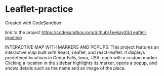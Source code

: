 # Leaflet-practice
Created with CodeSandbox

link to the project:https://codesandbox.io/p/github/Teekay20/Leaflet-practice

INTERACTIVE MAP WITH MARKERS AND POPUPS:
This project features an interactive map built with React, Leaflet, and react-leaflet. It displays predefined locations in Cedar Falls, Iowa, USA, each with a custom marker. Clicking a location in the sidebar highlights its marker, opens a popup, and shows details such as the name and an image of the place.
